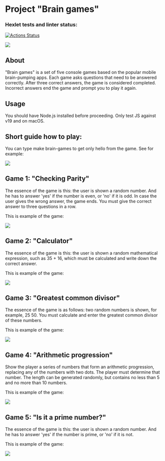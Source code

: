 <h1>Project "Brain games"</h1>

### Hexlet tests and linter status:
[![Actions Status](https://github.com/Mila-Golyshkina/frontend-project-44/workflows/hexlet-check/badge.svg)](https://github.com/Mila-Golyshkina/frontend-project-44/actions)

<a href="https://codeclimate.com/github/Mila-Golyshkina/frontend-project-44/maintainability"><img src="https://api.codeclimate.com/v1/badges/2abce5451021b0567753/maintainability" /></a>

<h2>About</h2>
<p>"Brain games" is a set of five console games based on the popular mobile brain-pumping apps. Each game asks questions that need to be answered correctly. After three correct answers, the game is considered completed. Incorrect answers end the game and prompt you to play it again.</p>

<h2>Usage</h2>
<p>You should have Node.js installed before proceeding. Only test JS against v19 and on macOS.</p>

<h2>Short guide how to play:</h2>
<p>You can type make brain-games to get only hello from the game. See for example:</p>
<a href="https://asciinema.org/a/lMJpETTp0u0wyorghLHPXphP5" target="_blank"><img src="https://asciinema.org/a/lMJpETTp0u0wyorghLHPXphP5.svg" /></a>

<h2>Game 1: "Checking Parity"</h2>
<p>The essence of the game is this: the user is shown a random number. And he has to answer 'yes' if the number is even, or 'no' if it is odd. In case the user gives the wrong answer, the game ends. You must give the correct answer to three questions in a row.</p>
<p>This is example of the game:<p>
<a href="https://asciinema.org/a/m8vl2lfRCtZXmoInkm6U9hk6l" target="_blank"><img src="https://asciinema.org/a/m8vl2lfRCtZXmoInkm6U9hk6l.svg" /></a>

<h2>Game 2: "Calculator"</h2>
<p>The essence of the game is this: the user is shown a random mathematical expression, such as 35 + 16, which must be calculated and write down the correct answer.</p>
<p>This is example of the game:<p>
<a href="https://asciinema.org/a/AsJRyElaGM6xAvhZBA1WUKetX" target="_blank"><img src="https://asciinema.org/a/AsJRyElaGM6xAvhZBA1WUKetX.svg" /></a>

<h2>Game 3: "Greatest common divisor"</h2>
<p>The essence of the game is as follows: two random numbers is shown, for example, 25 50. You must calculate and enter the greatest common divisor of these numbers.</p>
<p>This is example of the game:<p>
<a href="https://asciinema.org/a/XkzaN8OYO3DK2NFkLkiAXJVkT" target="_blank"><img src="https://asciinema.org/a/XkzaN8OYO3DK2NFkLkiAXJVkT.svg" /></a>

<h2>Game 4: "Arithmetic progression"</h2>
<p>Show the player a series of numbers that form an arithmetic progression, replacing any of the numbers with two dots. The player must determine that number. The length can be generated randomly, but contains no less than 5 and no more than 10 numbers.</p>
<p>This is example of the game:<p>
<a href="https://asciinema.org/a/inl6wuL6ftlDpSDl5iwPv4mzR" target="_blank"><img src="https://asciinema.org/a/inl6wuL6ftlDpSDl5iwPv4mzR.svg" /></a>

<h2>Game 5: "Is it a prime number?"</h2>
<p>The essence of the game is this: the user is shown a random number. And he has to answer 'yes' if the number is prime, or 'no' if it is not.</p>
<p>This is example of the game:<p>
<a href="https://asciinema.org/a/s7dYNpDCTxDvnYyzcj0Y7vfeH" target="_blank"><img src="https://asciinema.org/a/s7dYNpDCTxDvnYyzcj0Y7vfeH.svg" /></a>
